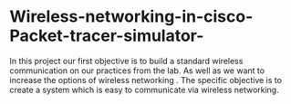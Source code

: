 # Wireless-networking-in-cisco-Packet-tracer-simulator-
In this project our first objective is to build a standard wireless communication on our practices from the lab. As well as we want to increase the options of wireless networking . The specific objective is to create a system which is easy to communicate via wireless networking.
